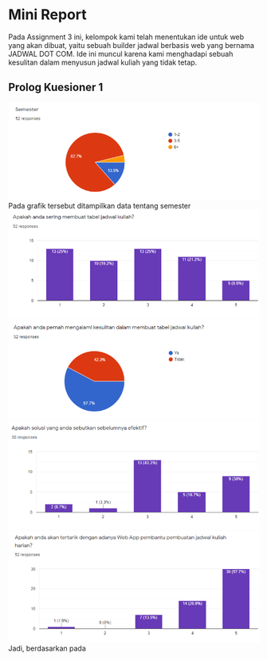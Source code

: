 # Mini Report

Pada Assignment 3 ini, kelompok kami telah menentukan ide untuk web yang akan dibuat, yaitu sebuah builder jadwal berbasis web yang bernama JADWAL DOT COM. Ide ini muncul karena kami menghadapi sebuah kesulitan dalam menyusun jadwal kuliah yang tidak tetap.  

## Prolog Kuesioner 1
<img src="Dokumentasi/chart1.png"/>
Pada grafik tersebut ditampilkan data tentang semester 

<img src="Dokumentasi/chart2.png"/>

<img src="Dokumentasi/chart3.png"/>

<img src="Dokumentasi/chart4.png"/>

<img src="Dokumentasi/chart5.png"/>
Jadi, berdasarkan pada 
